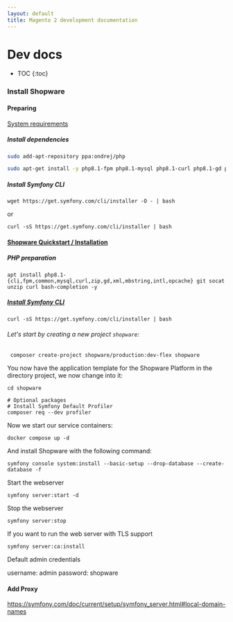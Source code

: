 ```yaml
---
layout: default
title: Magento 2 development documentation
---
```


# Dev docs

* TOC
{:toc}

### Install Shopware


#### Preparing

[System requirements](https://developer.shopware.com/docs/guides/installation/overview#environment)

##### Install dependencies

```bash
sudo add-apt-repository ppa:ondrej/php

sudo apt-get install -y php8.1-fpm php8.1-mysql php8.1-curl php8.1-gd php8.1-xml php8.1-zip php8.1-opcache php8.1-mbstring php8.1-intl php8.1-cli
```
##### Install Symfony CLI
```
wget https://get.symfony.com/cli/installer -O - | bash
```

or

```
curl -sS https://get.symfony.com/cli/installer | bash
```


#### [Shopware Quickstart / Installation](https://github.com/shopware/platform#quickstart--installation)

##### PHP preparation

```
apt install php8.1-{cli,fpm,common,mysql,curl,zip,gd,xml,mbstring,intl,opcache} git socat unzip curl bash-completion -y
```

##### [Install Symfony CLI](https://symfony.com/download)

```
curl -sS https://get.symfony.com/cli/installer | bash
```


###### Let's start by creating a new project `shopware`:

```
 composer create-project shopware/production:dev-flex shopware
```

You now have the application template for the Shopware Platform in the directory project, we now change into it:

```
cd shopware
```

```
# Optional packages
# Install Symfony Default Profiler
composer req --dev profiler
```

Now we start our service containers:

```
docker compose up -d
```

And install Shopware with the following command:

```
symfony console system:install --basic-setup --drop-database --create-database -f
```

Start the webserver

```
symfony server:start -d
```

Stop the webserver

```
symfony server:stop
```

If you want to run the web server with TLS support

```
symfony server:ca:install
```

Default admin credentials

username: admin
password: shopware

#### Add Proxy

https://symfony.com/doc/current/setup/symfony_server.html#local-domain-names